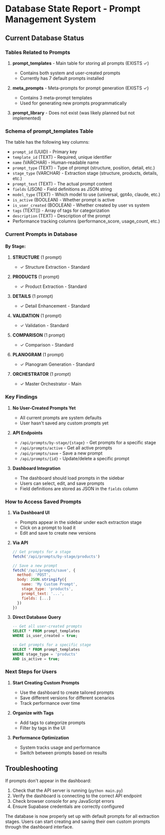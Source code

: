 # Database State Report - Prompt Management System

## Current Database Status

### Tables Related to Prompts

1. **prompt_templates** - Main table for storing all prompts (EXISTS ✓)
   - Contains both system and user-created prompts
   - Currently has 7 default prompts installed

2. **meta_prompts** - Meta-prompts for prompt generation (EXISTS ✓)
   - Contains 3 meta-prompt templates
   - Used for generating new prompts programmatically

3. **prompt_library** - Does not exist (was likely planned but not implemented)

### Schema of prompt_templates Table

The table has the following key columns:
- `prompt_id` (UUID) - Primary key
- `template_id` (TEXT) - Required, unique identifier
- `name` (VARCHAR) - Human-readable name
- `prompt_type` (TEXT) - Type of prompt (structure, position, detail, etc.)
- `stage_type` (VARCHAR) - Extraction stage (structure, products, details, etc.)
- `prompt_text` (TEXT) - The actual prompt content
- `fields` (JSON) - Field definitions as JSON string
- `model_type` (TEXT) - Which model to use (universal, gpt4o, claude, etc.)
- `is_active` (BOOLEAN) - Whether prompt is active
- `is_user_created` (BOOLEAN) - Whether created by user vs system
- `tags` (TEXT[]) - Array of tags for categorization
- `description` (TEXT) - Description of the prompt
- Performance tracking columns (performance_score, usage_count, etc.)

### Current Prompts in Database

#### By Stage:

1. **STRUCTURE** (1 prompt)
   - ✓ Structure Extraction - Standard

2. **PRODUCTS** (1 prompt)
   - ✓ Product Extraction - Standard

3. **DETAILS** (1 prompt)
   - ✓ Detail Enhancement - Standard

4. **VALIDATION** (1 prompt)
   - ✓ Validation - Standard

5. **COMPARISON** (1 prompt)
   - ✓ Comparison - Standard

6. **PLANOGRAM** (1 prompt)
   - ✓ Planogram Generation - Standard

7. **ORCHESTRATOR** (1 prompt)
   - ✓ Master Orchestrator - Main

### Key Findings

1. **No User-Created Prompts Yet**
   - All current prompts are system defaults
   - User hasn't saved any custom prompts yet

2. **API Endpoints**
   - `/api/prompts/by-stage/{stage}` - Get prompts for a specific stage
   - `/api/prompts/active` - Get all active prompts
   - `/api/prompts/save` - Save a new prompt
   - `/api/prompts/{id}` - Update/delete a specific prompt

3. **Dashboard Integration**
   - The dashboard should load prompts in the sidebar
   - Users can select, edit, and save prompts
   - Field definitions are stored as JSON in the `fields` column

### How to Access Saved Prompts

1. **Via Dashboard UI**
   - Prompts appear in the sidebar under each extraction stage
   - Click on a prompt to load it
   - Edit and save to create new versions

2. **Via API**
   ```javascript
   // Get prompts for a stage
   fetch('/api/prompts/by-stage/products')
   
   // Save a new prompt
   fetch('/api/prompts/save', {
     method: 'POST',
     body: JSON.stringify({
       name: 'My Custom Prompt',
       stage_type: 'products',
       prompt_text: '...',
       fields: [...]
     })
   })
   ```

3. **Direct Database Query**
   ```sql
   -- Get all user-created prompts
   SELECT * FROM prompt_templates 
   WHERE is_user_created = true;
   
   -- Get prompts for a specific stage
   SELECT * FROM prompt_templates 
   WHERE stage_type = 'products' 
   AND is_active = true;
   ```

### Next Steps for Users

1. **Start Creating Custom Prompts**
   - Use the dashboard to create tailored prompts
   - Save different versions for different scenarios
   - Track performance over time

2. **Organize with Tags**
   - Add tags to categorize prompts
   - Filter by tags in the UI

3. **Performance Optimization**
   - System tracks usage and performance
   - Switch between prompts based on results

## Troubleshooting

If prompts don't appear in the dashboard:
1. Check that the API server is running (`python main.py`)
2. Verify the dashboard is connecting to the correct API endpoint
3. Check browser console for any JavaScript errors
4. Ensure Supabase credentials are correctly configured

The database is now properly set up with default prompts for all extraction stages. Users can start creating and saving their own custom prompts through the dashboard interface.